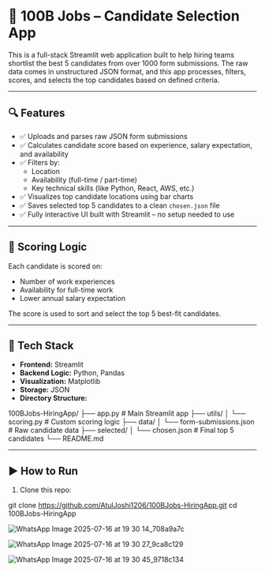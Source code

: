 # 🚀 100B Jobs – Candidate Selection App

This is a full-stack Streamlit web application built to help hiring teams shortlist the best 5 candidates from over 1000 form submissions. The raw data comes in unstructured JSON format, and this app processes, filters, scores, and selects the top candidates based on defined criteria.

---

## 🔍 Features

- ✅ Uploads and parses raw JSON form submissions
- ✅ Calculates candidate score based on experience, salary expectation, and availability
- ✅ Filters by:
  - Location
  - Availability (full-time / part-time)
  - Key technical skills (like Python, React, AWS, etc.)
- ✅ Visualizes top candidate locations using bar charts
- ✅ Saves selected top 5 candidates to a clean `chosen.json` file
- ✅ Fully interactive UI built with Streamlit – no setup needed to use

---

## 🧠 Scoring Logic

Each candidate is scored on:
- Number of work experiences
- Availability for full-time work
- Lower annual salary expectation

The score is used to sort and select the top 5 best-fit candidates.

---

## 🧰 Tech Stack

- **Frontend:** Streamlit
- **Backend Logic:** Python, Pandas
- **Visualization:** Matplotlib
- **Storage:** JSON
- **Directory Structure:**

100BJobs-HiringApp/
├── app.py # Main Streamlit app
├── utils/
│ └── scoring.py # Custom scoring logic
├── data/
│ └── form-submissions.json # Raw candidate data
├── selected/
│ └── chosen.json # Final top 5 candidates
└── README.md


---

## ▶️ How to Run

1. Clone this repo:

git clone https://github.com/AtulJoshi1206/100BJobs-HiringApp.git
cd 100BJobs-HiringApp 



![WhatsApp Image 2025-07-16 at 19 30 14_708a9a7c](https://github.com/user-attachments/assets/ed3c4982-21ab-4e8d-8d6f-b7617937d6ee)

![WhatsApp Image 2025-07-16 at 19 30 27_9ca8c129](https://github.com/user-attachments/assets/56b316d3-9da4-4bb6-bfb2-a42380aea67e)

![WhatsApp Image 2025-07-16 at 19 30 45_9718c134](https://github.com/user-attachments/assets/bc73b9f4-0294-4599-932f-3324de39491a)






